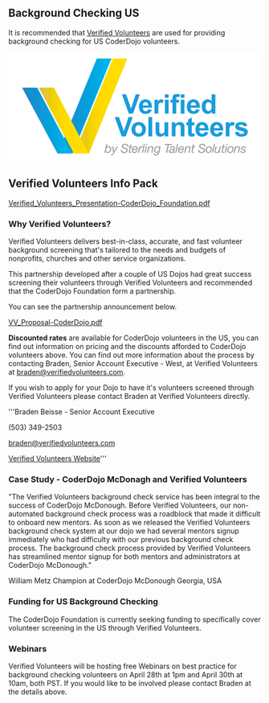 ## Background Checking US

It is recommended that [Verified
Volunteers](http://www.verifiedvolunteers.com/) are used for providing
background checking for US CoderDojo volunteers.

![Verified\_volunteers\_logo.png](../files/img/Verified_volunteers_logo.png
"Verified_volunteers_logo.png")

## Verified Volunteers Info Pack

[Verified_Volunteers_Presentation-CoderDojo_Foundation.pdf](../files/Verified_Volunteers_Presentation-CoderDojo_Foundation.pdf)

### Why Verified Volunteers?

Verified Volunteers delivers best-in-class, accurate, and fast volunteer
background screening that's tailored to the needs and budgets of
nonprofits, churches and other service organizations.

This partnership developed after a couple of US Dojos had great success
screening their volunteers through Verified Volunteers and recommended
that the CoderDojo Foundation form a partnership.

You can see the partnership announcement below.

[VV_Proposal-CoderDojo.pdf](../files/VV_Proposal-CoderDojo.pdf)

**Discounted rates** are available for CoderDojo volunteers in the US,
you can find out information on pricing and the discounts afforded to
CoderDojo volunteers above. You can find out more information about the
process by contacting Braden, Senior Account Executive - West, at
Verified Volunteers at braden@verifiedvolunteers.com.

If you wish to apply for your Dojo to have it's volunteers screened
through Verified Volunteers please contact Braden at Verified Volunteers
directly.

'''Braden Beisse - Senior Account Executive

(503) 349-2503

braden@verifiedvolunteers.com

[Verified Volunteers Website](http://www.verifiedvolunteers.com/)'''

### Case Study - CoderDojo McDonagh and Verified Volunteers

"The Verified Volunteers background check service has been integral to
the success of CoderDojo McDonough. Before Verified Volunteers, our
non-automated background check process was a roadblock that made it
difficult to onboard new mentors. As soon as we released the Verified
Volunteers background check system at our dojo we had several mentors
signup immediately who had difficulty with our previous background check
process. The background check process provided by Verified Volunteers
has streamlined mentor signup for both mentors and administrators at
CoderDojo McDonough."

William Metz Champion at CoderDojo McDonough Georgia, USA

### Funding for US Background Checking

The CoderDojo Foundation is currently seeking funding to specifically
cover volunteer screening in the US through Verified Volunteers.

### Webinars

Verified Volunteers will be hosting free Webinars on best practice for
background checking volunteers on April 28th at 1pm and April 30th at
10am, both PST. If you would like to be involved please contact Braden
at the details above.
